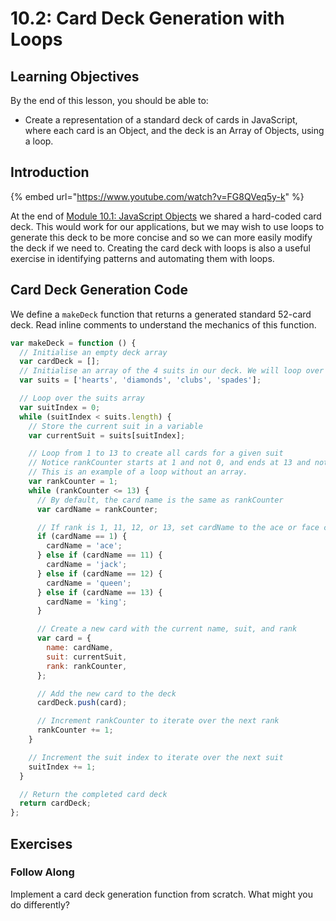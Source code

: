 # 10.2: Card Deck Generation with Loops

## Learning Objectives

By the end of this lesson, you should be able to:

* Create a representation of a standard deck of cards in JavaScript, where each card is an Object, and the deck is an Array of Objects, using a loop.

## Introduction

{% embed url="https://www.youtube.com/watch?v=FG8QVeq5y-k" %}

At the end of [Module 10.1: JavaScript Objects](10.1-javascript-objects.md#hard-coded-card-deck) we shared a hard-coded card deck. This would work for our applications, but we may wish to use loops to generate this deck to be more concise and so we can more easily modify the deck if we need to. Creating the card deck with loops is also a useful exercise in identifying patterns and automating them with loops.

## Card Deck Generation Code

We define a `makeDeck` function that returns a generated standard 52-card deck. Read inline comments to understand the mechanics of this function.

```javascript
var makeDeck = function () {
  // Initialise an empty deck array
  var cardDeck = [];
  // Initialise an array of the 4 suits in our deck. We will loop over this array.
  var suits = ['hearts', 'diamonds', 'clubs', 'spades'];

  // Loop over the suits array
  var suitIndex = 0;
  while (suitIndex < suits.length) {
    // Store the current suit in a variable
    var currentSuit = suits[suitIndex];

    // Loop from 1 to 13 to create all cards for a given suit
    // Notice rankCounter starts at 1 and not 0, and ends at 13 and not 12.
    // This is an example of a loop without an array.
    var rankCounter = 1;
    while (rankCounter <= 13) {
      // By default, the card name is the same as rankCounter
      var cardName = rankCounter;

      // If rank is 1, 11, 12, or 13, set cardName to the ace or face card's name
      if (cardName == 1) {
        cardName = 'ace';
      } else if (cardName == 11) {
        cardName = 'jack';
      } else if (cardName == 12) {
        cardName = 'queen';
      } else if (cardName == 13) {
        cardName = 'king';
      }

      // Create a new card with the current name, suit, and rank
      var card = {
        name: cardName,
        suit: currentSuit,
        rank: rankCounter,
      };

      // Add the new card to the deck
      cardDeck.push(card);

      // Increment rankCounter to iterate over the next rank
      rankCounter += 1;
    }

    // Increment the suit index to iterate over the next suit
    suitIndex += 1;
  }

  // Return the completed card deck
  return cardDeck;
};
```

## Exercises

### Follow Along

Implement a card deck generation function from scratch. What might you do differently?
